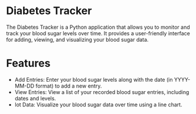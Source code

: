 # Diabetes Tracker
The Diabetes Tracker is a Python application that allows you to monitor and track your blood sugar levels over time. It provides a user-friendly interface for adding, viewing, and visualizing your blood sugar data.

# Features
* Add Entries: Enter your blood sugar levels along with the date (in YYYY-MM-DD format) to add a new entry.
* View Entries: View a list of your recorded blood sugar entries, including dates and levels.
* lot Data: Visualize your blood sugar data over time using a line chart.
